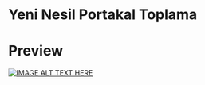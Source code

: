 # Yeni Nesil Portakal Toplama

# Preview

[![IMAGE ALT TEXT HERE](https://img.youtube.com/vi/UURSf_abC1c/0.jpg)](https://www.youtube.com/watch?v=UURSf_abC1c)
